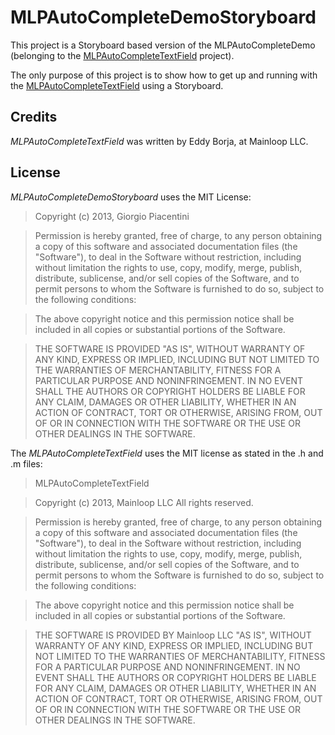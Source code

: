 MLPAutoCompleteDemoStoryboard
===================

This project is a Storyboard based version of the MLPAutoCompleteDemo (belonging to the [MLPAutoCompleteTextField](https://github.com/EddyBorja/MLPAutoCompleteTextField) project).

The only purpose of this project is to show how to get up and running with the [MLPAutoCompleteTextField](https://github.com/EddyBorja/MLPAutoCompleteTextField) using a Storyboard.


Credits
---------

_MLPAutoCompleteTextField_ was written by Eddy Borja, at Mainloop LLC.


License
--------
_MLPAutoCompleteDemoStoryboard_ uses the MIT License:

>Copyright (c) 2013, Giorgio Piacentini

>Permission is hereby granted, free of charge, to any person obtaining a copy of this software and associated documentation files (the "Software"), to deal in the Software without restriction, including without limitation the rights to use, copy, modify, merge, publish, distribute, sublicense, and/or sell copies of the Software, and to permit persons to whom the Software is furnished to do so, subject to the following conditions:

>The above copyright notice and this permission notice shall be included in all copies or substantial portions of the Software.

>THE SOFTWARE IS PROVIDED "AS IS", WITHOUT WARRANTY OF ANY KIND, EXPRESS OR IMPLIED, INCLUDING BUT NOT LIMITED TO THE WARRANTIES OF MERCHANTABILITY, FITNESS FOR A PARTICULAR PURPOSE AND NONINFRINGEMENT. IN NO EVENT SHALL THE AUTHORS OR COPYRIGHT HOLDERS BE LIABLE FOR ANY CLAIM, DAMAGES OR OTHER LIABILITY, WHETHER IN AN ACTION OF CONTRACT, TORT OR OTHERWISE, ARISING FROM, OUT OF OR IN CONNECTION WITH THE SOFTWARE OR THE USE OR OTHER DEALINGS IN THE SOFTWARE.

The _MLPAutoCompleteTextField_ uses the MIT license as stated in the .h and .m files:

>MLPAutoCompleteTextField

>Copyright (c) 2013, Mainloop LLC
All rights reserved.

>Permission is hereby granted, free of charge, to any person obtaining a copy of this software and associated documentation files (the "Software"), to deal in the Software without restriction, including without limitation the rights to use, copy, modify, merge, publish, distribute, sublicense, and/or sell copies of the Software, and to permit persons to whom the Software is furnished to do so, subject to the following conditions:
 
 >The above copyright notice and this permission notice shall be included in all copies or substantial portions of the Software.
 
 >THE SOFTWARE IS PROVIDED BY Mainloop LLC "AS IS", WITHOUT WARRANTY OF ANY KIND, EXPRESS OR IMPLIED, INCLUDING BUT NOT LIMITED TO THE WARRANTIES OF MERCHANTABILITY, FITNESS FOR A PARTICULAR PURPOSE AND NONINFRINGEMENT. IN NO EVENT SHALL THE AUTHORS OR COPYRIGHT HOLDERS BE LIABLE FOR ANY CLAIM, DAMAGES OR OTHER LIABILITY, WHETHER IN AN ACTION OF CONTRACT, TORT OR OTHERWISE, ARISING FROM, OUT OF OR IN CONNECTION WITH THE SOFTWARE OR THE USE OR OTHER DEALINGS IN THE SOFTWARE.